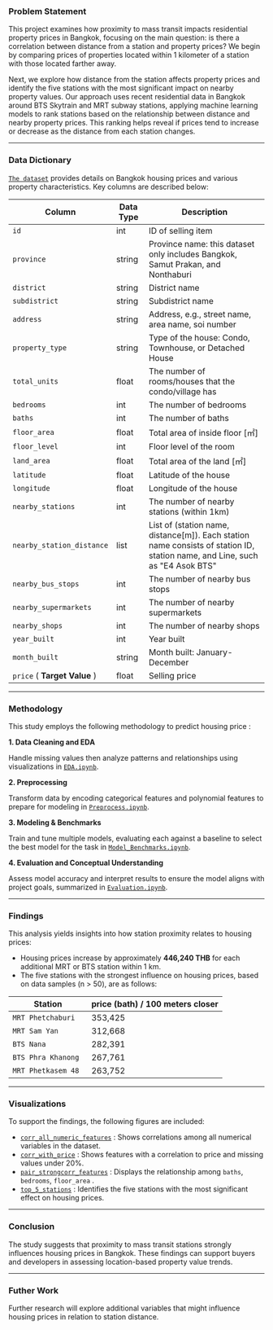 ### Problem Statement

This project examines how proximity to mass transit impacts residential property prices in Bangkok, focusing on the main question: is there a correlation between distance from a station and property prices? We begin by comparing prices of properties located within 1 kilometer of a station with those located farther away.

Next, we explore how distance from the station affects property prices and identify the five stations with the most significant impact on nearby property values. Our approach uses recent residential data in Bangkok around BTS Skytrain and MRT subway stations, applying machine learning models to rank stations based on the relationship between distance and nearby property prices. This ranking helps reveal if prices tend to increase or decrease as the distance from each station changes.


---

### Data Dictionary

[`The dataset`](../Dataset/train.json) provides details on Bangkok housing prices and various property characteristics. Key columns are described below:

| Column                | Data Type    | Description                                                                                             |
|-----------------------|--------------|-----------------------------------------------------------------------------------------------------|
| `id`                    | int       | ID of selling item                                                                                      |
| `province`              | string    | Province name: this dataset only includes Bangkok, Samut Prakan, and Nonthaburi                         |
| `district`              | string    | District name                                                                                           |
| `subdistrict`           | string    | Subdistrict name                                                                                        |
| `address`               | string    | Address, e.g., street name, area name, soi number                                                       |
| `property_type`         | string    | Type of the house: Condo, Townhouse, or Detached House                                                  |
| `total_units`           | float     | The number of rooms/houses that the condo/village has                                                   |
| `bedrooms`              | int       | The number of bedrooms                                                                                  |
| `baths`                 | int       | The number of baths                                                                                     |
| `floor_area`            | float     | Total area of inside floor [㎡]                                                                          |
| `floor_level`           | int       | Floor level of the room                                                                                 |
| `land_area`             | float     | Total area of the land [㎡]                                                                             |
| `latitude`              | float     | Latitude of the house                                                                                   |
| `longitude`             | float     | Longitude of the house                                                                                  |
| `nearby_stations`       | int       | The number of nearby stations (within 1km)                                                              |
| `nearby_station_distance` | list   | List of (station name, distance[m]). Each station name consists of station ID, station name, and Line, such as "E4 Asok BTS" |
| `nearby_bus_stops`      | int       | The number of nearby bus stops                                                                          |
| `nearby_supermarkets`   | int       | The number of nearby supermarkets                                                                       |
| `nearby_shops`          | int       | The number of nearby shops                                                                              |
| `year_built`           | int       | Year built                                                                                              |
| `month_built`           | string    | Month built: January-December                                                                           |
| `price` ( **Target Value** )                 | float     | Selling price                                                                            |



---

### Methodology

This study employs the following methodology to predict housing price :

**1. Data Cleaning and EDA** 

Handle missing values then analyze patterns and relationships using visualizations in [`EDA.ipynb`](./Code/Cleaning_Data.ipynb).

**2. Preprocessing** 

Transform data by encoding categorical features and polynomial features to prepare for modeling in [`Preprocess.ipynb`](./Code/Preprocess.ipynb).

**3. Modeling & Benchmarks** 

Train and tune multiple models, evaluating each against a baseline to select the best model for the task in [`Model_Benchmarks.ipynb`](./Code/Model_Benchmarks.ipynb).

**4. Evaluation and Conceptual Understanding** 

Assess model accuracy and interpret results to ensure the model aligns with project goals, summarized in [`Evaluation.ipynb`](./Code/Best_Model.ipynb).

---

### Findings 



This analysis yields insights into how station proximity relates to housing prices:
- Housing prices increase by approximately **446,240 THB** for each additional MRT or BTS station within 1 km.
- The five stations with the strongest influence on housing prices, based on data samples (n > 50), are as follows:

| Station                | price (bath) / 100 meters closer  
|-----------------------|-----------|
| `MRT Phetchaburi	`                  |      353,425       |
| `MRT Sam Yan`              | 312,668    |
| `BTS Nana`              | 282,391    |
| `BTS Phra Khanong`           | 267,761    |
| `MRT Phetkasem 48`               | 263,752    |

---

### Visualizations
To support the findings, the following figures are included:

* [`corr_all_numeric_features`](../Figures/corr_all_numeric_features.png) : Shows correlations among all numerical variables in the dataset.
* [`corr_with_price`](../Figures/corr_with_price.png) : Shows features with a correlation to price and missing values under 20%.
* [`pair_strongcorr_features`](../Figures/pair_strongcorr_features.png) : Displays the relationship among `baths`, `bedrooms`, `floor_area` .
* [`top_5_stations`](../Figures/top_5_stations.png) : Identifies the five stations with the most significant effect on housing prices.


---

### Conclusion
 The study suggests that proximity to mass transit stations strongly influences housing prices in Bangkok. These findings can support buyers and developers in assessing location-based property value trends.





---

### Futher Work

Further research will explore additional variables that might influence housing prices in relation to station distance.
